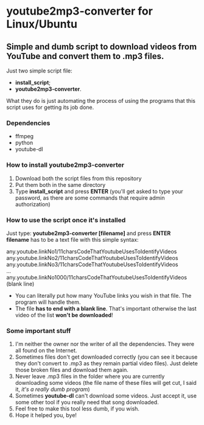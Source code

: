 # youtube2mp3-converter for Linux/Ubuntu
## Simple and dumb script to download videos from **YouTube** and convert them to **.mp3** files.

Just two simple script file:
* **install_script**;
* **youtube2mp3-converter**.

What they do is just automating the process of using the programs that this script uses for getting its job done.

### Dependencies
* ffmpeg
* python
* youtube-dl

### How to install youtube2mp3-converter
1. Download both the script files from this repository
1. Put them both in the same directory
1. Type **install_script** and press **ENTER** (you'll get asked to type your password, as there are some commands that require admin authorization)

### How to use the script once it's installed
Just type: **youtube2mp3-converter \[filename\]** and press **ENTER**<br />
**filename** has to be a text file with this simple syntax:

any.youtube.linkNo1/11charsCodeThatYoutubeUsesToIdentifyVideos
any.youtube.linkNo2/11charsCodeThatYoutubeUsesToIdentifyVideos
any.youtube.linkNo3/11charsCodeThatYoutubeUsesToIdentifyVideos<br />
...<br />
any.youtube.linkNo1000/11charsCodeThatYoutubeUsesToIdentifyVideos<br />
(blank line)

* You can literally put how many YouTube links you wish in that file. The program will handle them.
* The file **has to end with a blank line**. That's important otherwise the last video of the list **won't be downloaded**!

### Some important stuff
1. I'm neither the owner nor the writer of all the dependencies. They were all found on the Internet.
1. Sometimes files don't get downloaded correctly (you can see it because they don't convert to .mp3 as they remain partial video files). Just delete those broken files and download them again.
1. Never leave .mp3 files in the folder where you are currently downloading some videos (the file name of these files will get cut, I said it, *it's a really dumb program*)
1. Sometimes **youtube-dl** can't download some videos. Just accept it, use some other tool if you really need that song downloaded.
1. Feel free to make this tool less dumb, if you wish.
1. Hope it helped you, bye!
